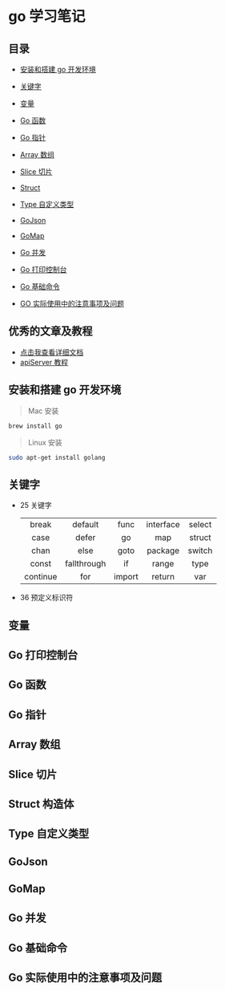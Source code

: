 # go 学习笔记

## 目录

- [安装和搭建 go 开发环境](#安装和搭建go开发环境)
- [关键字](#关键字)
- [变量](#变量)
- [Go 函数](#Go函数)
- [Go 指针](#Go指针)
- [Array 数组](#Array数组)
- [Slice 切片](#Slice切片)
- [Struct](#Struct构造体)
- [Type 自定义类型](#Type自定义类型)
- [GoJson](#GoJson)
- [GoMap](#GoMap)
- [Go 并发](#Go并发)
- [Go 打印控制台](#Go打印控制台)
- [Go 基础命令](#Go基础命令)

- [GO 实际使用中的注意事项及问题](#Go实际使用中的注意事项及问题)

## 优秀的文章及教程

- [点击我查看详细文档](https://www.liwenzhou.com/posts/Go/go_menu/)
- [apiServer 教程](http://47.104.107.180/category/Go)

## 安装和搭建 go 开发环境

> Mac 安装

```bash
brew install go
```

> Linux 安装

```bash
sudo apt-get install golang
```

## 关键字

- 25 关键字

  |          |             |        |           |        |
  | :------: | :---------: | :----: | :-------: | :----: |
  |  break   |   default   |  func  | interface | select |
  |   case   |    defer    |   go   |    map    | struct |
  |   chan   |    else     |  goto  |  package  | switch |
  |  const   | fallthrough |   if   |   range   |  type  |
  | continue |     for     | import |  return   |  var   |

- 36 预定义标识符

## 变量

## Go 打印控制台

## Go 函数

## Go 指针

## Array 数组

## Slice 切片

## Struct 构造体

## Type 自定义类型

## GoJson

## GoMap

## Go 并发

## Go 基础命令

## Go 实际使用中的注意事项及问题
